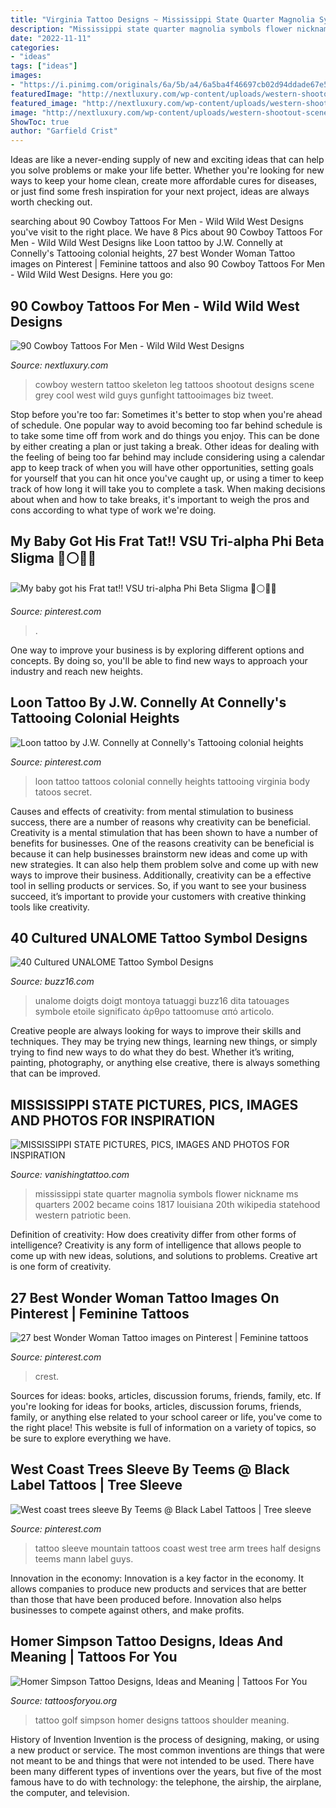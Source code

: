 ```yaml
---
title: "Virginia Tattoo Designs ~ Mississippi State Quarter Magnolia Symbols Flower Nickname Ms Quarters 2002 Became Coins 1817 Louisiana 20th Wikipedia Statehood Western Patriotic Been"
description: "Mississippi state quarter magnolia symbols flower nickname ms quarters 2002 became coins 1817 louisiana 20th wikipedia statehood western patriotic been"
date: "2022-11-11"
categories:
- "ideas"
tags: ["ideas"]
images:
- "https://i.pinimg.com/originals/6a/5b/a4/6a5ba4f46697cb02d94ddade67e52c52.png"
featuredImage: "http://nextluxury.com/wp-content/uploads/western-shootout-scene-with-skeletons-grey-and-black-on-guys-leg.jpg"
featured_image: "http://nextluxury.com/wp-content/uploads/western-shootout-scene-with-skeletons-grey-and-black-on-guys-leg.jpg"
image: "http://nextluxury.com/wp-content/uploads/western-shootout-scene-with-skeletons-grey-and-black-on-guys-leg.jpg"
ShowToc: true
author: "Garfield Crist"
---
```



Ideas are like a never-ending supply of new and exciting ideas that can help you solve problems or make your life better. Whether you're looking for new ways to keep your home clean, create more affordable cures for diseases, or just find some fresh inspiration for your next project, ideas are always worth checking out.

	

		
searching about 90 Cowboy Tattoos For Men - Wild Wild West Designs you've visit to the right place. We have 8 Pics about 90 Cowboy Tattoos For Men - Wild Wild West Designs like Loon tattoo by J.W. Connelly at Connelly&#039;s Tattooing colonial heights, 27 best Wonder Woman Tattoo images on Pinterest | Feminine tattoos and also 90 Cowboy Tattoos For Men - Wild Wild West Designs. Here you go:
		
    
## 90 Cowboy Tattoos For Men - Wild Wild West Designs

<img loading=lazy src="http://nextluxury.com/wp-content/uploads/western-shootout-scene-with-skeletons-grey-and-black-on-guys-leg.jpg" onerror="this.onerror=null;this.src='https://tse4.mm.bing.net/th?id=OIP.4t-1wkiP_uT0a5b0RJ-tRwHaHa&amp;pid=15.1';" alt="90 Cowboy Tattoos For Men - Wild Wild West Designs">

_Source: nextluxury.com_

>cowboy western tattoo skeleton leg tattoos shootout designs scene grey cool west wild guys gunfight tattooimages biz tweet. 

	

Stop before you're too far: Sometimes it's better to stop when you're ahead of schedule.
One popular way to avoid becoming too far behind schedule is to take some time off from work and do things you enjoy. This can be done by either creating a plan or just taking a break. Other ideas for dealing with the feeling of being too far behind may include considering using a calendar app to keep track of when you will have other opportunities, setting goals for yourself that you can hit once you've caught up, or using a timer to keep track of how long it will take you to complete a task. When making decisions about when and how to take breaks, it's important to weigh the pros and cons according to what type of work we're doing.

    
## My Baby Got His Frat Tat!! VSU Tri-alpha Phi Beta SIigma 🔵⚪️🤘🏾

<img loading=lazy src="https://i.pinimg.com/originals/6a/5b/a4/6a5ba4f46697cb02d94ddade67e52c52.png" onerror="this.onerror=null;this.src='https://tse4.mm.bing.net/th?id=OIP.Rvi8BnoJbXRwsCW7U3RnXQHaNK&amp;pid=15.1';" alt="My baby got his Frat tat!! VSU tri-alpha Phi Beta SIigma 🔵⚪️🤘🏾">

_Source: pinterest.com_

>. 

	

One way to improve your business is by exploring different options and concepts. By doing so, you'll be able to find new ways to approach your industry and reach new heights.

    
## Loon Tattoo By J.W. Connelly At Connelly&#039;s Tattooing Colonial Heights

<img loading=lazy src="https://i.pinimg.com/736x/55/e1/40/55e140c91a9d1b0c0c9e5eeb05ed132d--loon-tattoo-colonial.jpg" onerror="this.onerror=null;this.src='https://tse1.mm.bing.net/th?id=OIP.cfGZnVwTz3X8E4j-BJQ3yAEgDY&amp;pid=15.1';" alt="Loon tattoo by J.W. Connelly at Connelly&#039;s Tattooing colonial heights">

_Source: pinterest.com_

>loon tattoo tattoos colonial connelly heights tattooing virginia body tatoos secret. 

	

Causes and effects of creativity: from mental stimulation to business success, there are a number of reasons why creativity can be beneficial.
Creativity is a mental stimulation that has been shown to have a number of benefits for businesses. One of the reasons creativity can be beneficial is because it can help businesses brainstorm new ideas and come up with new strategies. It can also help them problem solve and come up with new ways to improve their business. Additionally, creativity can be a effective tool in selling products or services. So, if you want to see your business succeed, it’s important to provide your customers with creative thinking tools like creativity.

    
## 40 Cultured UNALOME Tattoo Symbol Designs

<img loading=lazy src="https://buzz16.com/wp-content/uploads/2017/03/Cultured-UNALOME-Tattoo-Symbol-Designs-22.jpeg" onerror="this.onerror=null;this.src='https://tse3.mm.bing.net/th?id=OIP.p-8HdikmkYCzk4Q07Uzh5wHaLH&amp;pid=15.1';" alt="40 Cultured UNALOME Tattoo Symbol Designs">

_Source: buzz16.com_

>unalome doigts doigt montoya tatuaggi buzz16 dita tatouages symbole etoile significato άρθρο tattoomuse από articolo. 

	

Creative people are always looking for ways to improve their skills and techniques. They may be trying new things, learning new things, or simply trying to find new ways to do what they do best. Whether it’s writing, painting, photography, or anything else creative, there is always something that can be improved.

    
## MISSISSIPPI STATE PICTURES, PICS, IMAGES AND PHOTOS FOR INSPIRATION

<img loading=lazy src="http://www.vanishingtattoo.com/tds/images/patriotic/us_patriotic_large/patriotic_mississippi_004.jpg" onerror="this.onerror=null;this.src='https://tse2.mm.bing.net/th?id=OIP.96bmCaccutIcQBrvz7RStQHaHa&amp;pid=15.1';" alt="MISSISSIPPI STATE PICTURES, PICS, IMAGES AND PHOTOS FOR INSPIRATION">

_Source: vanishingtattoo.com_

>mississippi state quarter magnolia symbols flower nickname ms quarters 2002 became coins 1817 louisiana 20th wikipedia statehood western patriotic been. 

	

Definition of creativity: How does creativity differ from other forms of intelligence?
Creativity is any form of intelligence that allows people to come up with new ideas, solutions, and solutions to problems. Creative art is one form of creativity.

    
## 27 Best Wonder Woman Tattoo Images On Pinterest | Feminine Tattoos

<img loading=lazy src="https://i.pinimg.com/736x/be/2b/ea/be2bea49c86c4bdf7f4b53c7f02adb5b.jpg" onerror="this.onerror=null;this.src='https://tse4.mm.bing.net/th?id=OIP.m0stduj9GLlk30i3zfstCAHaJ3&amp;pid=15.1';" alt="27 best Wonder Woman Tattoo images on Pinterest | Feminine tattoos">

_Source: pinterest.com_

>crest. 

	

Sources for ideas: books, articles, discussion forums, friends, family, etc.
If you're looking for ideas for books, articles, discussion forums, friends, family, or anything else related to your school career or life, you've come to the right place! This website is full of information on a variety of topics, so be sure to explore everything we have.

    
## West Coast Trees Sleeve By Teems @ Black Label Tattoos | Tree Sleeve

<img loading=lazy src="https://i.pinimg.com/736x/67/33/81/673381f522e20e0c043bbae161811593--west-coast-tattoo-tree-sleeve.jpg" onerror="this.onerror=null;this.src='https://tse4.mm.bing.net/th?id=OIP.dojV-VF1Oo6qROEqXoKYWwHaHa&amp;pid=15.1';" alt="West coast trees sleeve By Teems @ Black Label Tattoos | Tree sleeve">

_Source: pinterest.com_

>tattoo sleeve mountain tattoos coast west tree arm trees half designs teems mann label guys. 

	

Innovation in the economy:
Innovation is a key factor in the economy. It allows companies to produce new products and services that are better than those that have been produced before. Innovation also helps businesses to compete against others, and make profits.

    
## Homer Simpson Tattoo Designs, Ideas And Meaning | Tattoos For You

<img loading=lazy src="http://www.tattoosforyou.org/wp-content/uploads/2017/06/Homer-Simpson-Tattoo-Images.jpg" onerror="this.onerror=null;this.src='https://tse2.mm.bing.net/th?id=OIP.8rTbDLdckiX5_Sb8XFsGBgHaJ4&amp;pid=15.1';" alt="Homer Simpson Tattoo Designs, Ideas and Meaning | Tattoos For You">

_Source: tattoosforyou.org_

>tattoo golf simpson homer designs tattoos shoulder meaning. 

	

History of Invention
Invention is the process of designing, making, or using a new product or service. The most common inventions are things that were not meant to be and things that were not intended to be used. There have been many different types of inventions over the years, but five of the most famous have to do with technology: the telephone, the airship, the airplane, the computer, and television.


